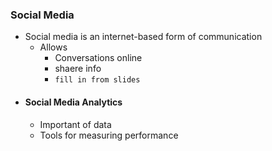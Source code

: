 ### Social Media
- Social media is an internet-based form of communication
	- Allows
		- Conversations online
		- shaere info
		- `fill in from slides`
- #### Social Media Analytics
	- Important of data
	- Tools for measuring performance